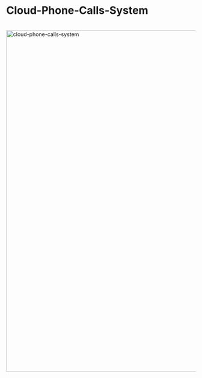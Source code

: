 # Cloud-Phone-Calls-System

<br />

<img width="909" alt="cloud-phone-calls-system" src="https://user-images.githubusercontent.com/57047863/153775238-ac1b4128-7a7f-455d-ac45-ba1e001ea0c7.png">
